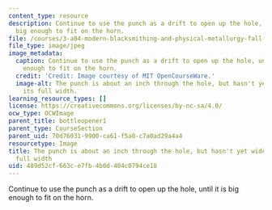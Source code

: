 ```yaml
---
content_type: resource
description: Continue to use the punch as a drift to open up the hole, until it is
  big enough to fit on the horn.
file: /courses/3-a04-modern-blacksmithing-and-physical-metallurgy-fall-2008/489d52cf663ce7fb4b0d404c0794ce18_059.jpg
file_type: image/jpeg
image_metadata:
  caption: Continue to use the punch as a drift to open up the hole, until it is big
    enough to fit on the horn.
  credit: 'Credit: Image courtesy of MIT OpenCourseWare.'
  image-alt: The punch is about an inch through the hole, but hasn't yet widened to
    its full width.
learning_resource_types: []
license: https://creativecommons.org/licenses/by-nc-sa/4.0/
ocw_type: OCWImage
parent_title: bottleopener1
parent_type: CourseSection
parent_uid: 70d76031-9900-ca61-f5a0-c7a0ad29a4a4
resourcetype: Image
title: The punch is about an inch through the hole, but hasn't yet widened to its
  full width
uid: 489d52cf-663c-e7fb-4b0d-404c0794ce18
---
```

Continue to use the punch as a drift to open up the hole, until it is big enough to fit on the horn.